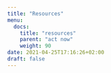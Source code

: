 ```yaml
---
title: "Resources"
menu:
  docs:
    title: "resources"
    parent: "act now"
    weight: 90
date: 2021-04-25T17:16:26+02:00
draft: false
---
```


